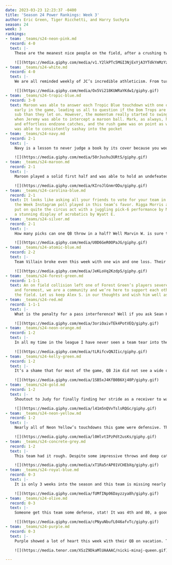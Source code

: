 ```yaml
---
date: 2023-03-23 12:23:37 -0400
title: 'Season 24 Power Rankings: Week 3'
author: Eric Green, Tiger Ricchetti, and Harry Suchyta
season: 24
week: 3
rankings:
- team: _teams/s24-neon-pink.md
  record: 4-0
  text: |-
    These are the meanest nice people on the field, after a crushing two win doubleheader this group certainly showed that nice is different than good as they continued to run trick plays and rush three on a team without a QB their first game, and cheer at the mental collapse of the QB of their second game. Meanwhile, catch me _HI_ offering Advil to literally everyone on both sides of the field that so much as says the word “ouch” as I sport yet ANOTHER cast. Y’all can break my bones but can’t break my spirit.

    ![](https://media.giphy.com/media/v1.Y2lkPTc5MGI3NjExYjA3YTdkYmMzYzFhY2QwNjc3NjA1MTJjNTE0ZWRlMjRhZjIzNTJiOCZjdD1n/V9I5j1rZJNq6Y/giphy.gif)
- team: _teams/s24-white.md
  record: 4-0
  text: |-
    We are all reminded weekly of JC’s incredible athleticism. From turning scrambles into touchdowns and throwing dimes. He’s an incredibly versatile player with a lot of talented players to back him up. And he’s gonna get a big head about it no doubt.

    ![](https://media.giphy.com/media/Ox5Vi218KUWRaYKdw1/giphy.gif)
- team: _teams/s24-tropic-blue.md
  record: 3-0
  text: Maroon was able to answer each Tropic Blue touchdown with one of their own
    early in the game, leading us all to question if the Dom Trops are a little more
    sub than they let on. However, the momentum really started to swing in their favor
    when Jeremy was able to intercept a maroon ball. Mark, as always, had some deep
    and effortless endzone catches, and the rush game was on point as well, as Tony
    was able to consistently sashay into the pocket
- team: _teams/s24-navy.md
  record: 2-1
  text: |-
    Navy is a lesson to never judge a book by its cover because you would think the odds were stacked against them. They nearly did not have enough players to start the game. In spite of it all, what this team lacks in numbers they make up in talent.

    ![](https://media.giphy.com/media/50rJushu3URtS/giphy.gif)
- team: _teams/s24-maroon.md
  record: 2-1
  text: |-
    Maroon played a solid first half and was able to hold an undefeated Tropic Blue team to a tie… until the second half. Some small mistakes and penalties dictated a less than desirable outcome for our lovely Diva Cups, though they just might be able to get their bloody revenge in the playoffs.

    ![](https://media.giphy.com/media/KIroJlGnmrODu/giphy.gif)
- team: _teams/s24-carolina-blue.md
  record: 2-1
  text: It looks like asking all your friends to vote for your team in the Game of
    the Week Instagram poll played in this team’s favor. Rigga Morris aside this team
    put on quite the circus act with a juggling pick-6 performance by Matt H. and
    a stunning display of acrobatics by Wyatt E.
- team: _teams/s24-silver.md
  record: 2-1
  text: |-
    How many picks can one QB throw in a half? Well Marvin W. is sure to find out.

    ![](https://media.giphy.com/media/U0D6GeR0OPaJG/giphy.gif)
- team: _teams/s24-atomic-blue.md
  record: 2-2
  text: |-
    Team Villain broke even this week with one win and one loss. Their first game showed they’re willing to play dirty to win and will wave away numerous flag throws with a hearty maniacal laugh. Though they might want to pack an extra vape pen for AJ to make sure their dastardly plans work the second game.

    ![](https://media.giphy.com/media/JeKLoVq2KzdpS/giphy.gif)
- team: _teams/s24-forest-green.md
  record: 1-1-1
  text: An on field collision left one of Forest Green’s players severely hurt. First
    and foremost, we are a community and we’re here to support each other on and off
    the field. Let us keep Alex S. in our thoughts and wish him well as he recovers.
- team: _teams/s24-red.md
  record: 1-1-1
  text: |-
    What is the penalty for a pass interference? Well if you ask Sean K, it’s your team’s lead.

    ![](https://media.giphy.com/media/3oriOaivTEk4PotVEQ/giphy.gif)
- team: _teams/s24-neon-orange.md
  record: 1-2
  text: |-
    In all my time in the league I have never seen a team tear into their own QB as much as this team has. But this tough love paid off big! Congratulations to QB Ben M’s first win against Brandon W.

    ![](https://media.giphy.com/media/tLRifcvQNJIic/giphy.gif)
- team: _teams/s24-kelly-green.md
  record: 1-2
  text: |-
    It’s a shame that for most of the game, QB Jim did not see a wide open Luis to his right. Luis had all the time in the world to file his taxes and recreate Rihanna’s entire superbowl half-time performance. It’s even more of a shame when Luis finally gets the ball thrown his way, it fumbles out of his hands and into Matt H’s for the shortest-distance pick-6 I have ever seen.

    ![](https://media.giphy.com/media/1SB5xJ4KfB0B6Xj40P/giphy.gif)
- team: _teams/s24-gold.md
  record: 1-2
  text: |-
    Shoutout to Judy for finally finding her stride as a receiver to watch out for. It only took 4 seasons, but she’s throwing her whole bussy into it.

    ![](https://media.giphy.com/media/l41m5nQVvTslsRQGc/giphy.gif)
- team: _teams/s24-neon-yellow.md
  record: 1-2
  text: |-
    Nearly all of Neon Yellow’s touchdowns this game were defensive. Their MVP, the QB on the other team Marvin W. Despite all the help from Silver, Neon Yellow still BARELY won their game.

    ![](https://media.giphy.com/media/l0HlvtIPzPdt2usKs/giphy.gif)
- team: _teams/s24-concrete-grey.md
  record: 1-2
  text: |-
    This team had it rough. Despite some impressive throws and deep catches, this team couldn’t pull out a W in either of their back-to-back games. At least they’re good at yodeling.

    ![](https://media.giphy.com/media/xT1Ra5rAP01VCHEbXq/giphy.gif)
- team: _teams/s24-royal-blue.md
  record: 0-3
  text: |-
    It is only 3 weeks into the season and this team is missing nearly all of their starting players. Brandon better shake the rust off those joints and learn how to scramble; he doesn't have anyone blocking for him. Here’s to hoping they get a better start in the playoffs.

    ![](https://media.giphy.com/media/fUMfINp06Dayzzya8h/giphy.gif)
- team: _teams/s24-olive.md
  record: 0-3
  text: |-
    Someone get this team some defense, stat! It was 4th and 80, a good number of flags thrown your team’s way, and yet your d-line had more exposed holes than a Thursday at Green Lantern.

    ![](https://media.giphy.com/media/cPNyuNbufL046afvTc/giphy.gif)
- team: _teams/s24-purple.md
  record: 0-3
  text: |-
    Purple showed a lot of heart this week with their QB on vacation. They probably deserve one too after the beating they got from Pink. Hopefully Pat’s vacation brings him back rested and ready to turn their fortunes around. Purple IS the color of royalty after all.

    ![](https://media.tenor.com/XSzZ9DkaMlUAAAAC/nicki-minaj-queen.gif)

---
```

